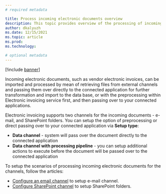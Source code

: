 ```yaml
---
# required metadata

title: Process incoming electronic documents overview
description: This topic provides overview of the processing of incoming electronic documents.
author: dkalyuzh
ms.date: 12/15/2021
ms.topic: article
ms.prod: 
ms.technology: 

# optional metadata
---
```


[!include [banner](../includes/banner.md)]

Incoming electronic documents, such as vendor electronic invoices, can be imported and processed by mean of retrieving files from external channels and passing them over directly to the connected application for further transformation and import to the data base, or with the preprocessing within Electronic invoicing service first, and then passing over to your connected applications. 

Electronic invoicing supports two channels for the incoming documents - e-mail, and SharePoint folders.
You can setup the option of preprocessing or direct passing over to your connected application via **Setup type**:
 - **Data channel** - system will pass over the document directly to the connected application
 - **Data channel with processing pipeline** - you can setup additional actions to execute before the document will be passed over to the connected application

To setup the scenarios of processing incoming electronic documents for the channels, follow the articles:
 - [Configure an email channel](e-inv_tut-setup-electronic-invoicing_process-incoming_e-mail.md) to setup e-mail channel.
 - [Configure SharePoint channel](e-inv_tut-setup-electronic-invoicing_process-incoming_sharepoint.md) to setup SharePoint folders.
